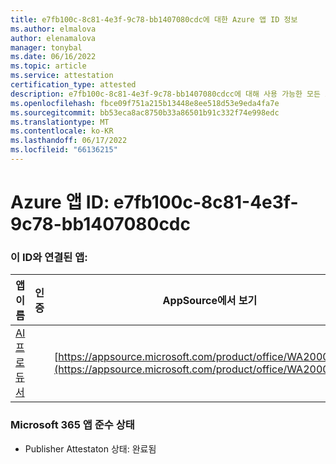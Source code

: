 ```yaml
---
title: e7fb100c-8c81-4e3f-9c78-bb1407080cdc에 대한 Azure 앱 ID 정보
ms.author: elmalova
author: elenamalova
manager: tonybal
ms.date: 06/16/2022
ms.topic: article
ms.service: attestation
certification_type: attested
description: e7fb100c-8c81-4e3f-9c78-bb1407080cdcc에 대해 사용 가능한 모든 보안 및 규정 준수 정보입니다.
ms.openlocfilehash: fbce09f751a215b13448e8ee518d53e9eda4fa7e
ms.sourcegitcommit: bb53eca8ac8750b33a86501b91c332f74e998edc
ms.translationtype: MT
ms.contentlocale: ko-KR
ms.lasthandoff: 06/17/2022
ms.locfileid: "66136215"
---
```

# <a name="azure-app-id-e7fb100c-8c81-4e3f-9c78-bb1407080cdc"></a>Azure 앱 ID: e7fb100c-8c81-4e3f-9c78-bb1407080cdc


### <a name="apps-associated-with-this-id"></a>이 ID와 연결된 앱:
| **앱 이름** | **인증** | **AppSource에서 보기** |
|--------------|---------------|-----------------------|
| [AI 프로듀서](../forward/WA200003883.md) |  | [https://appsource.microsoft.com/product/office/WA200003883](https://appsource.microsoft.com/product/office/WA200003883) |

### <a name="microsoft-365-app-compliance-status"></a>Microsoft 365 앱 준수 상태
- Publisher Attestaton 상태: 완료됨
